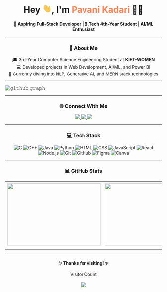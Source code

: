 <h1 align="center">Hey <img src="https://github.com/SatYu26/SatYu26/blob/master/Assets/Hi.gif" width="29px">, I'm <span style="color:#ff7f50;">Pavani Kadari</span> 👩‍💻</h1>

<h4 align="center">
🚀 Aspiring Full-Stack Developer | B.Tech 4th-Year Student | AI/ML Enthusiast  
</h4>

---

<h3 align="center">🌟 About Me</h3>
<p align="center">
🎓 3rd-Year Computer Science Engineering Student at <strong>KIET-WOMEN</strong> <br>
💻 Developed projects in Web Development, AI/ML, and Power BI <br>
🌱 Currently diving into NLP, Generative AI, and MERN stack technologies  
</p>

---

![𝚐𝚒𝚝𝚑𝚞𝚋 𝚐𝚛𝚊𝚙𝚑](https://github-readme-activity-graph.vercel.app/graph?username=KadariPavani&theme=react-dark&hide_border=true&area=true) <hr>



<h3 align="center">🌐 Connect With Me</h3>
<p align="center">
  <a href="https://www.linkedin.com/in/kadaripavani/" target="_blank">
    <img src="https://img.shields.io/badge/LinkedIn-%230077B5.svg?logo=linkedin&logoColor=white" />
  </a>
  <a href="https://github.com/KadariPavani" target="_blank">
    <img src="https://img.shields.io/badge/GitHub-181717.svg?logo=github&logoColor=white" />
  </a>
  <a href="https://www.codechef.com/" target="_blank">
    <img src="https://img.shields.io/badge/CodeChef-5B4638.svg?logo=codechef&logoColor=white" />
  </a>
</p>

---

<h3 align="center">💻 Tech Stack</h3>
<p align="center">
  <img src="https://img.icons8.com/color/48/c-programming.png" alt="C" />
  <img src="https://img.icons8.com/color/48/c-plus-plus-logo.png" alt="C++" />
  <img src="https://img.icons8.com/color/48/java-coffee-cup-logo.png" alt="Java" />
  <img src="https://img.icons8.com/color/48/python.png" alt="Python" />
  <img src="https://img.icons8.com/color/48/html-5.png" alt="HTML" />
  <img src="https://img.icons8.com/color/48/css3.png" alt="CSS" />
  <img src="https://img.icons8.com/color/48/javascript.png" alt="JavaScript" />
  <img src="https://img.icons8.com/plasticine/48/react.png" alt="React" />
  <img src="https://img.icons8.com/color/48/nodejs.png" alt="Node.js" />
  <img src="https://img.icons8.com/color/48/git.png" alt="Git" />
  <img src="https://img.icons8.com/color/48/github.png" alt="GitHub" />
  <img src="https://img.icons8.com/color/48/figma.png" alt="Figma" />
  <img src="https://img.icons8.com/color/48/canva.png" alt="Canva" />
</p>

---

<h3 align="center">📊 GitHub Stats</h3>

<table align="center">
  <tr>
    <td align="center">
      <img src="https://github-readme-stats.vercel.app/api?username=KadariPavani&theme=tokyonight&hide_border=false&include_all_commits=true&count_private=true" width="300" height="200">
    </td>
    <td align="center">
      <img src="https://github-readme-stats.vercel.app/api/top-langs/?username=KadariPavani&theme=tokyonight&hide_border=false&layout=compact" width="300" height="200">
    </td>
          <td align="center">
      <img src="https://github-readme-streak-stats.herokuapp.com/?user=KadariPavani&theme=tokyonight&hide_border=false" width="300" height="210">
    </td>
  </tr>
</table>

---

<h4 align="center">✨ Thanks for visiting! ✨</h4>
<p align="center">
  Visitor Count<br><br>
  <img src="https://hits.sh/github.com/KadariPavani.svg?style=flat-square&label=visits&extraCount=0" />
</p>
